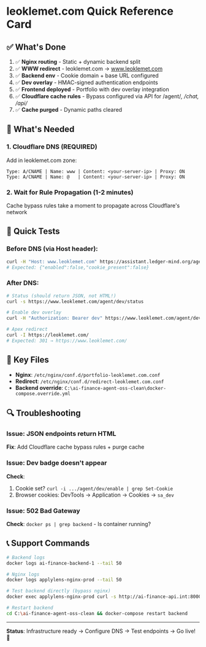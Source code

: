 # leoklemet.com Quick Reference Card

## ✅ What's Done

1. ✅ **Nginx routing** - Static + dynamic backend split
2. ✅ **WWW redirect** - leoklemet.com → www.leoklemet.com
3. ✅ **Backend env** - Cookie domain + base URL configured
4. ✅ **Dev overlay** - HMAC-signed authentication endpoints
5. ✅ **Frontend deployed** - Portfolio with dev overlay integration
6. ✅ **Cloudflare cache rules** - Bypass configured via API for /agent/*, /chat, /api/*
7. ✅ **Cache purged** - Dynamic paths cleared

## 🔧 What's Needed

### **1. Cloudflare DNS** (REQUIRED)
Add in leoklemet.com zone:
```
Type: A/CNAME | Name: www | Content: <your-server-ip> | Proxy: ON
Type: A/CNAME | Name: @   | Content: <your-server-ip> | Proxy: ON
```

### **2. Wait for Rule Propagation** (1-2 minutes)
Cache bypass rules take a moment to propagate across Cloudflare's network

## 🧪 Quick Tests

### Before DNS (via Host header):
```bash
curl -H "Host: www.leoklemet.com" https://assistant.ledger-mind.org/agent/dev/status
# Expected: {"enabled":false,"cookie_present":false}
```

### After DNS:
```bash
# Status (should return JSON, not HTML!)
curl -s https://www.leoklemet.com/agent/dev/status

# Enable dev overlay
curl -H "Authorization: Bearer dev" https://www.leoklemet.com/agent/dev/enable

# Apex redirect
curl -I https://leoklemet.com/
# Expected: 301 → https://www.leoklemet.com/
```

## 📁 Key Files

- **Nginx**: `/etc/nginx/conf.d/portfolio-leoklemet.com.conf`
- **Redirect**: `/etc/nginx/conf.d/redirect-leoklemet.com.conf`
- **Backend override**: `C:\ai-finance-agent-oss-clean\docker-compose.override.yml`

## 🔍 Troubleshooting

### Issue: JSON endpoints return HTML
**Fix**: Add Cloudflare cache bypass rules + purge cache

### Issue: Dev badge doesn't appear
**Check**:
1. Cookie set? `curl -i .../agent/dev/enable | grep Set-Cookie`
2. Browser cookies: DevTools → Application → Cookies → `sa_dev`

### Issue: 502 Bad Gateway
**Check**: `docker ps | grep backend` - Is container running?

## 📞 Support Commands

```bash
# Backend logs
docker logs ai-finance-backend-1 --tail 50

# Nginx logs
docker logs applylens-nginx-prod --tail 50

# Test backend directly (bypass nginx)
docker exec applylens-nginx-prod curl -s http://ai-finance-api.int:8000/agent/dev/status

# Restart backend
cd C:\ai-finance-agent-oss-clean && docker-compose restart backend
```

---
**Status**: Infrastructure ready → Configure DNS → Test endpoints → Go live! 🚀
